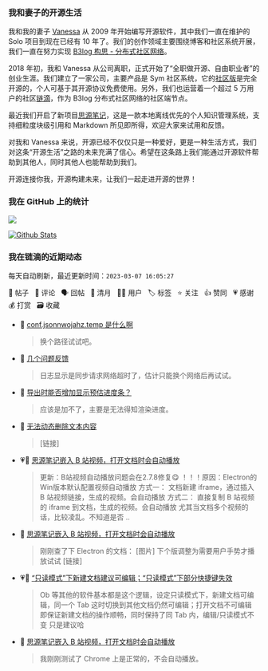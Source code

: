 ### 我和妻子的开源生活

我和我的妻子 [Vanessa](https://github.com/Vanessa219) 从 2009 年开始编写开源软件，其中我们一直在维护的 Solo 项目到现在已经有 10 年了。我们的创作领域主要围绕博客和社区系统开展，我们一直在努力实现 [B3log 构思 - 分布式社区网络](https://ld246.com/article/1546941897596)。

2018 年初，我和 Vanessa 从公司离职，正式开始了“全职做开源、自由职业者”的创业生涯。我们建立了一家公司，主要产品是 Sym 社区系统，它的[社区版](https://github.com/88250/symphony)是完全开源的，个人可基于其开源协议免费使用。另外，我们也运营着一个超过 5 万用户的社区[链滴](https://ld246.com)，作为 B3log 分布式社区网络的社区端节点。

最近我们开启了新项目[思源笔记](https://github.com/siyuan-note/siyuan)，这是一款本地离线优先的个人知识管理系统，支持细粒度块级引用和 Markdown 所见即所得，欢迎大家来试用和反馈。

对我和 Vanessa 来说，开源已经不仅仅只是一种爱好，更是一种生活方式，我们对这条“开源生活”之路的未来充满了信心。希望在这条路上我们能通过开源软件帮助到其他人，同时其他人也能帮助到我们。

开源连接你我，开源构建未来，让我们一起走进开源的世界！

### 我在 GitHub 上的统计

<a title="Hits" target="_blank" href="https://github.com/88250/88250"><img src="https://hits.b3log.org/88250/88250.svg"></a>

[![Github Stats](https://github-readme-stats.vercel.app/api?username=88250&theme=tokyonight&show_icons=true)](https://github.com/88250)

<!--events start -->

### 我在链滴的近期动态

每天自动刷新，最近更新时间：`2023-03-07 16:05:27`

📝 帖子 &nbsp; 💬 评论 &nbsp; 🗣 回帖 &nbsp; 🌙 清月 &nbsp; 👨‍💻 用户 &nbsp; 🏷️ 标签 &nbsp; ⭐️ 关注 &nbsp; 👍 赞同 &nbsp; 💗 感谢 &nbsp; 💰 打赏 &nbsp; 🗃 收藏

* 💬 [conf.jsonnwojahz.temp 是什么啊](https://ld246.com/article/1678095618033/comment/1678170135723#comments)

  > 换个路径试试吧。
* 💬 [几个问题反馈](https://ld246.com/article/1678010555695/comment/1678170077956#comments)

  > 日志显示是同步请求网络超时了，估计只能换个网络后再试试。
* 💬 [导出时能否增加显示预估进度条？](https://ld246.com/article/1678160781712/comment/1678161766979#comments)

  > 应该是加不了，主要是无法得知渲染进度。
* 💬 [无法动态删除文本内容](https://ld246.com/article/1678158447913/comment/1678159718509#comments)

  > [链接]
* 💗📝 [思源笔记嵌入 B 站视频，打开文档时会自动播放](https://ld246.com/article/1678118905430)

  > 更新：B站视频自动播放问题会在2.7.8修复😋 ！！！原因：Electron的Win版本默认配置视频自动播放 方式一： 文档新建 iframe，通过插入 B 站视频链接，生成的视频。会自动播放 方式二： 直接复制 B 站视频的 iframe 到文档，生成的视频。会自动播放 尤其当文档多个视频的话，比较凌乱。不知道是否 ..
* 💬 [思源笔记嵌入 B 站视频，打开文档时会自动播放](https://ld246.com/article/1678118905430/comment/1678155189327#comments)

  > 刚刚查了下 Electron 的文档： [图片] 下个版调整为需要用户手势才播放试试 [链接]
* 💗💬 [“只读模式”下新建文档建议可编辑；“只读模式”下部分快捷键失效](https://ld246.com/article/1678009363811/comment/1678154697992#comments)

  > Ob 等其他的软件基本都是这个逻辑，设定只读模式下，新建文档可编辑，同一个 Tab 这时切换到其他文档仍然可编辑；打开文档不可编辑 即保证新建文档的操作顺畅，同时保持了同 Tab 内，编辑/只读模式不变 只是建议哈
* 💬 [思源笔记嵌入 B 站视频，打开文档时会自动播放](https://ld246.com/article/1678118905430/comment/1678153862004#comments)

  > 我刚刚测试了 Chrome 上是正常的，不会自动播放。


<!--events end -->
